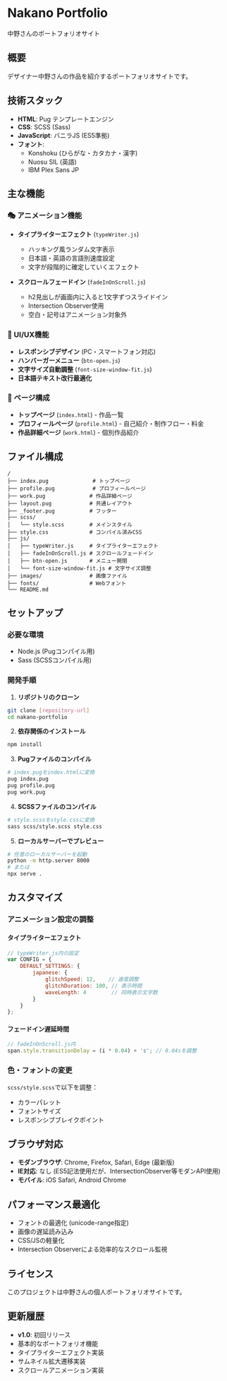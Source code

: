 # Nakano Portfolio

中野さんのポートフォリオサイト

## 概要

デザイナー中野さんの作品を紹介するポートフォリオサイトです。

## 技術スタック

- **HTML**: Pug テンプレートエンジン
- **CSS**: SCSS (Sass)
- **JavaScript**: バニラJS (ES5準拠)
- **フォント**: 
  - Konshoku (ひらがな・カタカナ・漢字)
  - Nuosu SIL (英語)
  - IBM Plex Sans JP

## 主な機能

### 🎭 アニメーション機能
- **タイプライターエフェクト** (`typeWriter.js`)
  - ハッキング風ランダム文字表示
  - 日本語・英語の言語別速度設定
  - 文字が段階的に確定していくエフェクト


- **スクロールフェードイン** (`fadeInOnScroll.js`)
  - h2見出しが画面内に入ると1文字ずつスライドイン
  - Intersection Observer使用
  - 空白・記号はアニメーション対象外

### 🎨 UI/UX機能
- **レスポンシブデザイン** (PC・スマートフォン対応)
- **ハンバーガーメニュー** (`btn-open.js`)
- **文字サイズ自動調整** (`font-size-window-fit.js`)
- **日本語テキスト改行最適化**

### 📱 ページ構成
- **トップページ** (`index.html`) - 作品一覧
- **プロフィールページ** (`profile.html`) - 自己紹介・制作フロー・料金
- **作品詳細ページ** (`work.html`) - 個別作品紹介

## ファイル構成

```
/
├── index.pug              # トップページ
├── profile.pug            # プロフィールページ
├── work.pug              # 作品詳細ページ
├── layout.pug            # 共通レイアウト
├── _footer.pug           # フッター
├── scss/
│   └── style.scss        # メインスタイル
├── style.css             # コンパイル済みCSS
├── js/
│   ├── typeWriter.js     # タイプライターエフェクト
│   ├── fadeInOnScroll.js # スクロールフェードイン
│   ├── btn-open.js       # メニュー開閉
│   └── font-size-window-fit.js # 文字サイズ調整
├── images/               # 画像ファイル
├── fonts/                # Webフォント
└── README.md
```

## セットアップ

### 必要な環境
- Node.js (Pugコンパイル用)
- Sass (SCSSコンパイル用)

### 開発手順

1. **リポジトリのクローン**
```bash
git clone [repository-url]
cd nakano-portfolio
```

2. **依存関係のインストール**
```bash
npm install
```

3. **Pugファイルのコンパイル**
```bash
# index.pugをindex.htmlに変換
pug index.pug
pug profile.pug
pug work.pug
```

4. **SCSSファイルのコンパイル**
```bash
# style.scssをstyle.cssに変換
sass scss/style.scss style.css
```

5. **ローカルサーバーでプレビュー**
```bash
# 任意のローカルサーバーを起動
python -m http.server 8000
# または
npx serve .
```

## カスタマイズ

### アニメーション設定の調整

#### タイプライターエフェクト
```javascript
// typeWriter.js内の設定
var CONFIG = {
    DEFAULT_SETTINGS: {
        japanese: {
            glitchSpeed: 12,    // 速度調整
            glitchDuration: 100, // 表示時間
            waveLength: 4        // 同時表示文字数
        }
    }
};
```

#### フェードイン遅延時間
```javascript
// fadeInOnScroll.js内
span.style.transitionDelay = (i * 0.04) + 's'; // 0.04sを調整
```

### 色・フォントの変更
`scss/style.scss`で以下を調整：
- カラーパレット
- フォントサイズ
- レスポンシブブレイクポイント

## ブラウザ対応

- **モダンブラウザ**: Chrome, Firefox, Safari, Edge (最新版)
- **IE対応**: なし (ES5記法使用だが、IntersectionObserver等モダンAPI使用)
- **モバイル**: iOS Safari, Android Chrome

## パフォーマンス最適化

- フォントの最適化 (unicode-range指定)
- 画像の遅延読み込み
- CSS/JSの軽量化
- Intersection Observerによる効率的なスクロール監視

## ライセンス

このプロジェクトは中野さんの個人ポートフォリオサイトです。

## 更新履歴

- **v1.0**: 初回リリース
- 基本的なポートフォリオ機能
- タイプライターエフェクト実装
- サムネイル拡大遷移実装
- スクロールアニメーション実装 